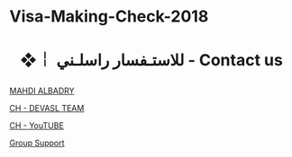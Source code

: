 # Visa-Making-Check-2018

# <p align="center"> ❖￤  للاستـفسار راسلـني -  Contact us

  [MAHDI ALBADRY](https://telegram.me/MAHDI_ALBADRY) <br>
  
  [CH - DEVASL TEAM](https://telegram.me/DEVASL) <br>

  [CH - YouTUBE](http://youtube.com/MAHDI_ALBADRY) <br>
  
  [Group Support](https://t.me/joinchat/BY7rF0wmagKKbSGcN980-g)<br>
